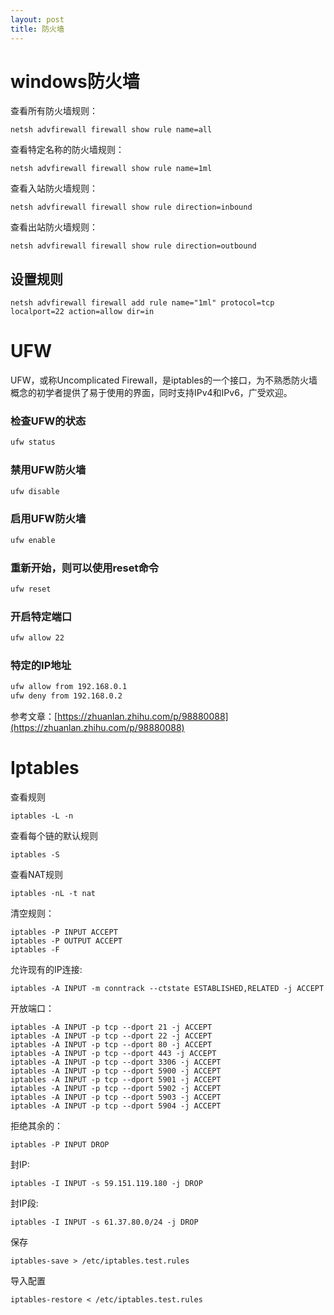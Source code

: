 ```yaml
---
layout: post
title: 防火墙
---
```



# windows防火墙

查看所有防火墙规则：

	netsh advfirewall firewall show rule name=all

查看特定名称的防火墙规则：

	netsh advfirewall firewall show rule name=1ml

查看入站防火墙规则：

	netsh advfirewall firewall show rule direction=inbound

查看出站防火墙规则：

	netsh advfirewall firewall show rule direction=outbound

## 设置规则

	netsh advfirewall firewall add rule name="1ml" protocol=tcp localport=22 action=allow dir=in






# UFW

UFW，或称Uncomplicated Firewall，是iptables的一个接口，为不熟悉防火墙概念的初学者提供了易于使用的界面，同时支持IPv4和IPv6，广受欢迎。

### 检查UFW的状态

```bash
ufw status 
```

### 禁用UFW防火墙

```bash
ufw disable
```

### 启用UFW防火墙

```bash
ufw enable
```

### 重新开始，则可以使用reset命令

```bash
ufw reset
```

### 开启特定端口

```bash
ufw allow 22
```

### 特定的IP地址

```bash
ufw allow from 192.168.0.1
ufw deny from 192.168.0.2
```

参考文章：[https://zhuanlan.zhihu.com/p/98880088](https://zhuanlan.zhihu.com/p/98880088)






# Iptables

查看规则

	iptables -L -n

查看每个链的默认规则

	iptables -S

查看NAT规则

	iptables -nL -t nat

清空规则：

	iptables -P INPUT ACCEPT
	iptables -P OUTPUT ACCEPT
	iptables -F


允许现有的IP连接:

	iptables -A INPUT -m conntrack --ctstate ESTABLISHED,RELATED -j ACCEPT

开放端口：

	iptables -A INPUT -p tcp --dport 21 -j ACCEPT
	iptables -A INPUT -p tcp --dport 22 -j ACCEPT
	iptables -A INPUT -p tcp --dport 80 -j ACCEPT
	iptables -A INPUT -p tcp --dport 443 -j ACCEPT
	iptables -A INPUT -p tcp --dport 3306 -j ACCEPT
	iptables -A INPUT -p tcp --dport 5900 -j ACCEPT
	iptables -A INPUT -p tcp --dport 5901 -j ACCEPT
	iptables -A INPUT -p tcp --dport 5902 -j ACCEPT
	iptables -A INPUT -p tcp --dport 5903 -j ACCEPT
	iptables -A INPUT -p tcp --dport 5904 -j ACCEPT

拒绝其余的：

	iptables -P INPUT DROP

封IP:

	iptables -I INPUT -s 59.151.119.180 -j DROP

封IP段:

	iptables -I INPUT -s 61.37.80.0/24 -j DROP

保存

	iptables-save > /etc/iptables.test.rules

导入配置

	iptables-restore < /etc/iptables.test.rules